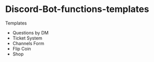 # Discord-Bot-functions-templates

Templates

- Questions by DM
- Ticket System
- Channels Form
- Flip Coin
- Shop
